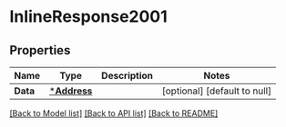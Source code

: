 # InlineResponse2001

## Properties
Name | Type | Description | Notes
------------ | ------------- | ------------- | -------------
**Data** | [***Address**](Address.md) |  | [optional] [default to null]

[[Back to Model list]](../README.md#documentation-for-models) [[Back to API list]](../README.md#documentation-for-api-endpoints) [[Back to README]](../README.md)


